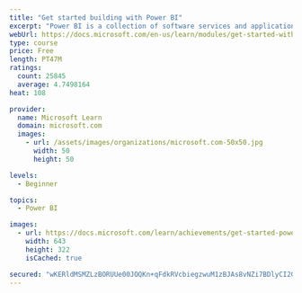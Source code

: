 ```yaml
---
title: "Get started building with Power BI"
excerpt: "Power BI is a collection of software services and applications that let you connect to all sorts of data sources and create compelling visuals and reports. You can benefit from receiving those reports, or you can share them with others inside or outside your organization. Learn the basics of Power BI, how its services and applications work together, and how they can be used to create or experience compelling visuals and analytics based on your data."
webUrl: https://docs.microsoft.com/en-us/learn/modules/get-started-with-power-bi/
type: course
price: Free
length: PT47M
ratings:
  count: 25845
  average: 4.7498164
heat: 108

provider:
  name: Microsoft Learn
  domain: microsoft.com
  images:
    - url: /assets/images/organizations/microsoft.com-50x50.jpg
      width: 50
      height: 50

levels:
  - Beginner

topics:
  - Power BI

images:
  - url: https://docs.microsoft.com/learn/achievements/get-started-power-bi-social.png
    width: 643
    height: 322
    isCached: true

secured: "wKERldMSMZLzBORUUe00JOQKn+qFdkRVcbiegzwuM1zBJAs8vNZi7BDlyCI2GXRDfpFzcfuSVY5ZOy8Kd+4ttqKBJdAQtP83RXq/8XkBPmKz93JZWpnzw3oItH1dnBQCWm2VW2cbv9Ravjw7UxZtt+YEL1nGdu5CUx0cmzpNHra6xXG5A2P/u/NvpSTPHBwXDeD89l+TL2ntnWdJ4xS9TGdP0z6Cihd5jPLakvSyPA80+yjrwywaaqPTMXB6acDxLAz2bMzqm8Ml1AJ0G+QimKIsYRjXl7Bb5U4SK1a1SavoPGUas41LWDQM9izJ5XFf7Z933V5wT+LKH9Tv4ebrKA7AgkcCn6jTcOl7+F0eOIvGFhntNSJT20Mg8JGsC96Of4jXQzcaOHcLsULIdeLF9WDcUw8VhbCl/JOlC2P7/qqlI5yBquxnDiGx5K1RfpO5;QdJB8t9t98xCC4FxWk0lkQ=="
---
```


